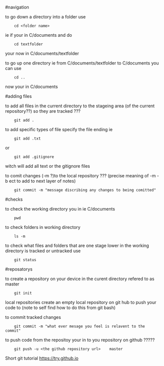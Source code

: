 #navigation

to go down a directory into a folder use

        cd <folder name>
ie if your in C/documents and do

        cd textfolder
your now in C/documents/textfolder

to go up one directory ie from C/documents/textfolder to C/documents you can use

        cd ..
now your in C/documents


#adding files

to add all files in the current directory to the stageing area (of the current repository??) so they are tracked      ???

        git add .

to add specific types of file specify the file ending ie

        git add .txt
or 

        git add .gitignore
witch will add all text or the gitignore files 

to comit changes (-m ?)to the local repository     ??? (precise meaning of -m -b ect to add to next layer of notes)

        git commit -m "message discribing any changes to being comitted"


#checks

to check the working directory you in ie C/documents

        pwd

to check folders in working directory 

        ls -m

to check what files and folders that are one stage lower in the working directory is tracked or untracked use

        git status


#reposatorys

to create a repository on your device in the curent directory refered to as master

        git init

local repositories
create an empty local repository on git hub to push your code to (note to self find how to do this from git bash)

to commit tracked changes

        git commit -m "what ever mesage you feel is relavent to the commit"

to push code from the repositoy your in to you repository on github                      ????? 

        git push -u <the github repository url>    master


Short git tutorial
https://try.github.io
